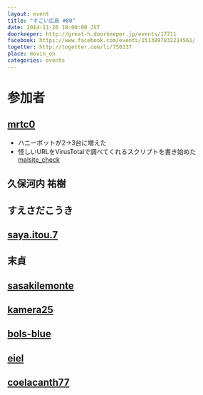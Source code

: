 ```yaml
---
layout: event
title: "すごい広島 #80"
date: 2014-11-26 18:00:00 JST
doorkeeper: http://great-h.doorkeeper.jp/events/17711
facebook: https://www.facebook.com/events/1513897832214561/
togetter: http://togetter.com/li/750337
place: movin_on
categories: events
---
```


# 参加者


## [mrtc0](http://twitter.com/mrtc0)

* ハニーポットが2->3台に増えた
* 怪しいURLをVirusTotalで調べてくれるスクリプトを書き始めた  
    [malsite_check](https://github.com/mrt-k/malsite_check/blob/master/virustotal.py)


## 久保河内 祐樹


## すえさだこうき


## [saya.itou.7](https://www.facebook.com/saya.itou.7)


## 末貞


## [sasakilemonte](https://github.com/sasakilemonte)


## [kamera25](https://github.com/kamera25)


## [bols-blue](https://github.com/bols-blue)


## [eiel](http://eiel.info/)


## [coelacanth77](https://github.com/coelacanth77)
